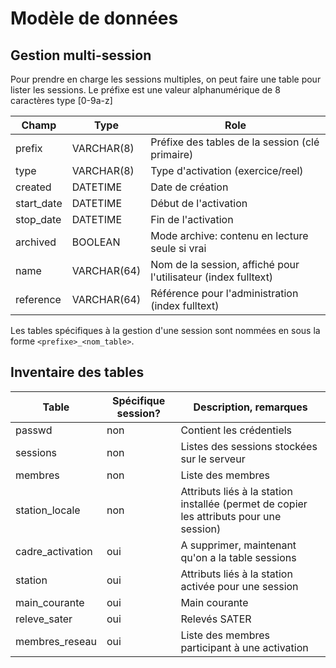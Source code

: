 # Modèle de données

## Gestion multi-session

Pour prendre en charge les sessions multiples, on peut faire une table pour lister les sessions.
Le préfixe est une valeur alphanumérique de 8 caractères type [0-9a-z]

| Champ      | Type        | Role |
|------------|-------------|------|
| prefix     | VARCHAR(8)  | Préfixe des tables de la session (clé primaire) |
| type       | VARCHAR(8)  | Type d'activation (exercice/reel) |
| created    | DATETIME    | Date de création |
| start_date | DATETIME    | Début de l'activation |
| stop_date  | DATETIME    | Fin de l'activation |
| archived   | BOOLEAN     | Mode archive: contenu en lecture seule si vrai |
| name       | VARCHAR(64) | Nom de la session, affiché pour l'utilisateur (index fulltext) |
| reference  | VARCHAR(64) | Référence pour l'administration (index fulltext) |

Les tables spécifiques à la gestion d'une session sont nommées en sous la forme `<prefixe>_<nom_table>`.

## Inventaire des tables

| Table            | Spécifique session? | Description, remarques |
|------------------|---------------------|------------------------|
| passwd           | non                 | Contient les crédentiels |
| sessions         | non                 | Listes des sessions stockées sur le serveur |
| membres          | non                 | Liste des membres |
| station_locale   | non                 | Attributs liés à la station installée (permet de copier les attributs pour une session) |
| cadre_activation | oui                 | A supprimer, maintenant qu'on a la table sessions |
| station          | oui                 | Attributs liés à la station activée pour une session |
| main_courante    | oui                 | Main courante |
| releve_sater     | oui                 | Relevés SATER |
| membres_reseau   | oui                 | Liste des membres participant à une activation |

